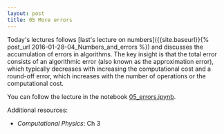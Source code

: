 ```yaml
---
layout: post
title: 05 More errors
---
```


Today's lectures follows
[last's lecture on numbers]({{site.baseurl}}{% post_url 2016-01-28-04_Numbers_and_errors %}) and discusses the accumulation of
errors in algorithms. The key insight is that the total error consists
of an algorithmic error (also known as the approximation error), which
typically decreases with increasing the computational cost and a
round-off error, which increases with the number of operations or the
computational cost.

You can follow the lecture in the notebook
[05_errors.ipynb](http://nbviewer.jupyter.org/github/ASU-CompMethodsPhysics-PHY494/PHY494-resources/blob/master/05_errors/05_errors.ipynb).

Additional resources:

* _Computational Physics_: Ch 3


